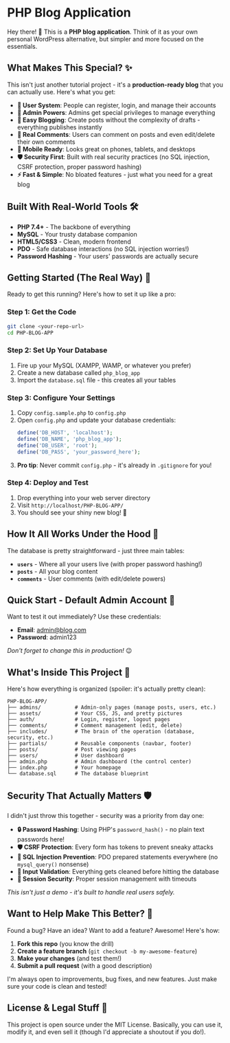 # PHP Blog Application

Hey there! 👋 This is a **PHP blog application**. Think of it as your own personal WordPress alternative, but simpler and more focused on the essentials.

## What Makes This Special? ✨

This isn't just another tutorial project - it's a **production-ready blog** that you can actually use. Here's what you get:

- **🔐 User System**: People can register, login, and manage their accounts
- **👑 Admin Powers**: Admins get special privileges to manage everything
- **📝 Easy Blogging**: Create posts without the complexity of drafts - everything publishes instantly
- **💬 Real Comments**: Users can comment on posts and even edit/delete their own comments
- **📱 Mobile Ready**: Looks great on phones, tablets, and desktops
- **🛡️ Security First**: Built with real security practices (no SQL injection, CSRF protection, proper password hashing)
- **⚡ Fast & Simple**: No bloated features - just what you need for a great blog

## Built With Real-World Tools 🛠️

- **PHP 7.4+** - The backbone of everything
- **MySQL** - Your trusty database companion
- **HTML5/CSS3** - Clean, modern frontend
- **PDO** - Safe database interactions (no SQL injection worries!)
- **Password Hashing** - Your users' passwords are actually secure

## Getting Started (The Real Way) 🚀

Ready to get this running? Here's how to set it up like a pro:

### Step 1: Get the Code

```bash
git clone <your-repo-url>
cd PHP-BLOG-APP
```

### Step 2: Set Up Your Database

1. Fire up your MySQL (XAMPP, WAMP, or whatever you prefer)
2. Create a new database called `php_blog_app`
3. Import the `database.sql` file - this creates all your tables

### Step 3: Configure Your Settings

1. Copy `config.sample.php` to `config.php`
2. Open `config.php` and update your database credentials:
   ```php
   define('DB_HOST', 'localhost');
   define('DB_NAME', 'php_blog_app');
   define('DB_USER', 'root');
   define('DB_PASS', 'your_password_here');
   ```
3. **Pro tip**: Never commit `config.php` - it's already in `.gitignore` for you!

### Step 4: Deploy and Test

1. Drop everything into your web server directory
2. Visit `http://localhost/PHP-BLOG-APP/`
3. You should see your shiny new blog! 🎉

## How It All Works Under the Hood 🔧

The database is pretty straightforward - just three main tables:

- **`users`** - Where all your users live (with proper password hashing!)
- **`posts`** - All your blog content
- **`comments`** - User comments (with edit/delete powers)

## Quick Start - Default Admin Account 🚀

Want to test it out immediately? Use these credentials:

- **Email**: admin@blog.com
- **Password**: admin123

_Don't forget to change this in production!_ 😉

## What's Inside This Project 📁

Here's how everything is organized (spoiler: it's actually pretty clean):

```
PHP-BLOG-APP/
├── admins/           # Admin-only pages (manage posts, users, etc.)
├── assets/           # Your CSS, JS, and pretty pictures
├── auth/             # Login, register, logout pages
├── comments/         # Comment management (edit, delete)
├── includes/         # The brain of the operation (database, security, etc.)
├── partials/         # Reusable components (navbar, footer)
├── posts/            # Post viewing pages
├── users/            # User dashboard
├── admin.php         # Admin dashboard (the control center)
├── index.php         # Your homepage
└── database.sql      # The database blueprint
```

## Security That Actually Matters 🛡️

I didn't just throw this together - security was a priority from day one:

- **🔒 Password Hashing**: Using PHP's `password_hash()` - no plain text passwords here!
- **🛡️ CSRF Protection**: Every form has tokens to prevent sneaky attacks
- **💉 SQL Injection Prevention**: PDO prepared statements everywhere (no `mysql_query()` nonsense)
- **🧹 Input Validation**: Everything gets cleaned before hitting the database
- **🔐 Session Security**: Proper session management with timeouts

_This isn't just a demo - it's built to handle real users safely._

## Want to Help Make This Better? 🤝

Found a bug? Have an idea? Want to add a feature? Awesome! Here's how:

1. **Fork this repo** (you know the drill)
2. **Create a feature branch** (`git checkout -b my-awesome-feature`)
3. **Make your changes** (and test them!)
4. **Submit a pull request** (with a good description)

I'm always open to improvements, bug fixes, and new features. Just make sure your code is clean and tested!

## License & Legal Stuff 📄

This project is open source under the MIT License. Basically, you can use it, modify it, and even sell it (though I'd appreciate a shoutout if you do!).
